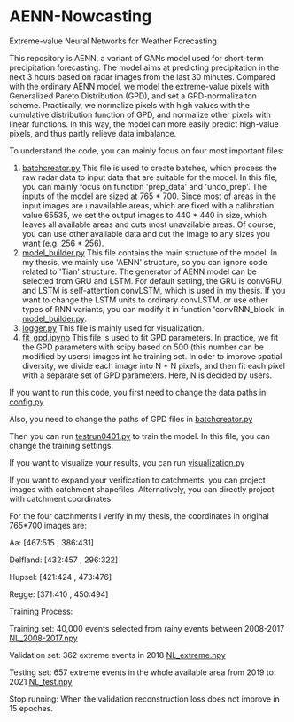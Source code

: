 # AENN-Nowcasting
Extreme-value Neural Networks for Weather Forecasting  

This repository is AENN, a variant of GANs model used for short-term precipitation forecasting. The model aims at predicting precipitation in the next 3 hours based on radar images from the last 30 minutes. Compared with the ordinary AENN model, we model the extreme-value pixels with Generalized Pareto Distribution (GPD), and set a GPD-normalizaiton scheme. Practically, we normalize pixels with high values with the cumulative distribution function of GPD, and normalize other pixels with linear functions. In this way, the model can more easily predict high-value pixels, and thus partly relieve data imbalance.



To understand the code, you can mainly focus on four most important files:

1. [batchcreator.py](https://github.com/zywang1603/AENN-nowcasting/blob/master/precipitation_forecasting/batchcreator.py)  This file is used to create batches, which process the raw radar data to input data that are suitable for the model. In this file, you can mainly focus on function 'prep_data' and 'undo_prep'. The inputs of the model are sized at 765 * 700. Since most of areas in the input images are unavailable areas, which are fixed with a calibration value 65535, we set the output images to 440 * 440 in size, which leaves all available areas and cuts most unavailable areas. Of course, you can use other available data and cut the image to any sizes you want (e.g. 256 * 256).
2. [model_builder.py](https://github.com/zywang1603/AENN-nowcasting/blob/master/precipitation_forecasting/model_builder.py)  This file contains the main structure of the model. In my thesis, we mainly use 'AENN' structure, so you can ignore code related to 'Tian' structure. The generator of AENN model can be selected from GRU and LSTM. For default setting, the GRU is convGRU, and LSTM is self-attention convLSTM, which is used in my thesis. If you want to change the LSTM units to ordinary convLSTM, or use other types of RNN variants, you can modify it in function 'convRNN_block' in [model_builder.py](https://github.com/zywang1603/AENN-nowcasting/blob/master/precipitation_forecasting/model_builder.py).
3. [logger.py](https://github.com/zywang1603/AENN-nowcasting/blob/master/precipitation_forecasting/logger.py) This file is mainly used for visualization.
4. [fit_gpd.ipynb](https://github.com/zywang1603/AENN-nowcasting/blob/master/precipitation_forecasting/fit_gpd.ipynb) This file is used to fit GPD parameters. In practice, we fit the GPD parameters with scipy based on 500 (this number can be modified by users) images int he training set. In oder to improve spatial diversity, we divide each image into N * N pixels, and then fit each pixel with a separate set of GPD parameters. Here, N is decided by users.  





If you want to run this code, you first need to change the data paths in [config.py](https://github.com/zywang1603/AENN-nowcasting/blob/master/precipitation_forecasting/config.py)

Also, you need to change the paths of GPD files in [batchcreator.py](https://github.com/zywang1603/AENN-nowcasting/blob/master/precipitation_forecasting/batchcreator.py)

Then you can run [testrun0401.py](https://github.com/zywang1603/AENN-nowcasting/blob/master/precipitation_forecasting/testrun0401.py)  to train the model. In this file, you can change the training settings.

If you want to visualize your results, you can run [visualization.py](https://github.com/zywang1603/AENN-nowcasting/blob/master/precipitation_forecasting/visualization.py)

If you want to expand your verification to catchments, you can project images with catchment shapefiles. Alternatively, you can directly project with catchment coordinates. 

For the four catchments I verify in my thesis, the coordinates in original 765*700 images are:

Aa: [467:515 , 386:431]

Delfland: [432:457 , 296:322]

Hupsel: [421:424 , 473:476]

Regge: [371:410 , 450:494]  



Training Process:  

Training set: 40,000 events selected from rainy events between 2008-2017  [NL_2008-2017.npy](https://github.com/zywang1603/AENN-nowcasting/blob/master/precipitation_forecasting/datasets/NL_2008-2017.npy)

Validation set: 362 extreme events in 2018  [NL_extreme.npy](https://github.com/zywang1603/AENN-nowcasting/blob/master/precipitation_forecasting/datasets/NL_extreme.npy)

Testing set: 657 extreme events in the whole available area from 2019 to 2021  [NL_test.npy](https://github.com/zywang1603/AENN-nowcasting/blob/master/precipitation_forecasting/datasets/NL_test.npy)

Stop running: When the validation reconstruction loss does not improve in 15 epoches.  



